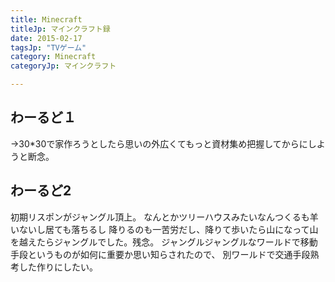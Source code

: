```yaml
---
title: Minecraft
titleJp: マインクラフト録
date: 2015-02-17
tagsJp: "TVゲーム"
category: Minecraft
categoryJp: マインクラフト

---
```


## わーるど１

→30*30で家作ろうとしたら思いの外広くてもっと資材集め把握してからにしようと断念。

## わーるど2

初期リスポンがジャングル頂上。
なんとかツリーハウスみたいなんつくるも羊いないし居ても落ちるし
降りるのも一苦労だし、降りて歩いたら山になって山を越えたらジャングルでした。残念。
ジャングルジャングルなワールドで移動手段というものが如何に重要か思い知らされたので、
別ワールドで交通手段熟考した作りにしたい。



